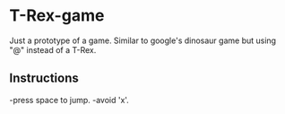 # T-Rex-game
Just a prototype of a game.
Similar to google's dinosaur game but using "@" instead of a T-Rex. 

## Instructions
-press space to jump.
-avoid 'x'.
